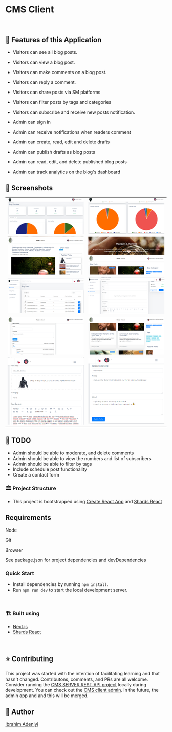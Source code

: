 # CMS Client

<br />

## :rocket: Features of this Application

- Visitors can see all blog posts.

- Visitors can view a blog post.

- Visitors can make comments on a blog post.

- Visitors can reply a comment.

- Visitors can share posts via SM platforms

- Visitors can filter posts by tags and categories

- Visitors can subscribe and receive new posts notification.

- Admin can sign in

- Admin can receive notifications when readers comment

- Admin can create, read, edit and delete drafts

- Admin can publish drafts as blog posts

- Admin can read, edit, and delete published blog posts

- Admin can track analytics on the blog's dashboard

## :camera_flash: Screenshots
|                           |                            |
| :----------------------------------: | :----------------------------------: |
| ![Blog-Analytics](assets/mm-featured-image-9.png) | ![Blog-Post-Comments](assets/mm-featured-image-10.png) |
| ![Blog-Dashboard](assets/mm-featured-image-3.png) | ![Blog-Posts](assets/mm-featured-image-2.png) |
| ![Blog-Admin-Table-2](assets/mm-featured-image-1.png) | ![Add-New-Post](assets/mm-featured-image-4.png) |
| ![Discussion-comments](assets/mm-featured-image-5.png) | ![Blog-Post](assets/mm-featured-image-6.png) |
| ![Draft-edit](assets/mm-featured-image-7.png) | ![User-Profile](assets/mm-featured-image-8.png) |


## :snail: TODO

- Admin should be able to moderate, and delete comments
- Admin should be able to view the numbers and list of subscribers
- Admin should be able to filter by tags
- Include schedule post functionality
- Create a contact form 

### :classical_building: Project Structure
- This project is bootstrapped using [Create React App](https://github.com/facebook/create-react-app) and [Shards React](https://github.com/designrevision/shards-react)

## Requirements

Node

Git

Browser

See package.json for project dependencies and devDependencies


### Quick Start
* Install dependencies by running `npm install`.
* Run `npm run dev` to start the local development server.

<br />

### :building_construction: Built using

- [Next.js](https://nextjs.org)
- [Shards React](https://github.com/designrevision/shards-react)

<br />

## :star: Contributing
This project was started with the intention of facilitating learning and that hasn't changed. Contributons, comments, and PRs are all welcome.
Consider running the [CMS SERVER REST API project](https://github.com/Dendekky/mm-server) locally during development.
You can check out the [CMS client admin](https://github.com/Dendekky/mm-client). In the future, the admin app and and this will be merged.

## :bearded_person: Author
[Ibrahim Adeniyi](https://dendekky.me)
